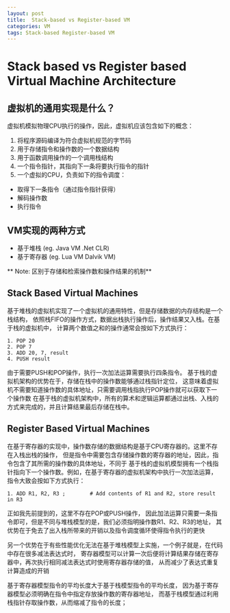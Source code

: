 ```yaml
---
layout: post
title:  Stack-based vs Register-based VM
categories: VM
tags: Stack-based Register-based VM 
---
```


# Stack based vs Register based Virtual Machine Architecture

## 虚拟机的通用实现是什么？
虚拟机模拟物理CPU执行的操作，因此，虚拟机应该包含如下的概念：
1. 将程序源码编译为符合虚拟机规范的字节码
2. 用于存储指令和操作数的一个数据结构
3. 用于函数调用操作的一个调用栈结构
4. 一个指令指针，其指向下一条将要执行指令的指针
5. 一个虚拟的CPU，负责如下的指令调度：

  - 取得下一条指令（通过指令指针获得）
  - 解码操作数
  - 执行指令

## VM实现的两种方式
- 基于堆栈 (eg. Java VM .Net CLR)
- 基于寄存器 (eg. Lua VM Dalvik VM)

** Note: 区别于存储和检索操作数和操作结果的机制**


## Stack Based Virtual Machines

基于堆栈的虚拟机实现了一个虚拟机的通用特性，但是存储数据的内存结构是一个栈结构，
依照栈FIFO的操作方式，数据出栈执行操作后，操作结果又入栈。在基于栈的虚拟机中，
计算两个数值之和的操作通常会按如下方式执行：
```
1. POP 20
2. POP 7
3. ADD 20, 7, result
4. PUSH result
```
由于需要PUSH和POP操作，执行一次加法运算需要执行四条指令。
基于栈的虚拟机架构的优势在于，存储在栈中的操作数能够通过栈指针定位，
这意味着虚拟机不需要知道操作数的具体地址，只需要调用栈指执行POP操作就可以获取下一个操作数
在基于栈的虚拟机架构中，所有的算术和逻辑运算都通过出栈、入栈的方式来完成的，并且计算结果最后存储在栈中。

## Register Based Virtual Machines
在基于寄存器的实现中，操作数存储的数据结构是基于CPU寄存器的。这里不存在入栈出栈的操作，
但是指令中需要包含存储操作数的寄存器的地址，因此，指令包含了其所需的操作数的具体地址，不同于
基于栈的虚拟机模型拥有一个栈指针指向下一个操作数。例如，在基于寄存器的虚拟机架构中执行一次加法运算，
指令大致会按如下方式执行：
```
1. ADD R1, R2, R3 ;        # Add contents of R1 and R2, store result in R3
```
正如我先前提到的，这里不存在POP或PUSH操作，
因此加法运算只需要一条指令即可，但是不同与堆栈模型的是，我们必须指明操作数R1、R2、R3的地址，
其优势在于免去了出入栈所带来的开销以及指令调度循环使得指令执行的更快

另一个优势在于有些性能优化无法在基于堆栈模型上实施，一个例子就是，在代码中存在很多减法表达式时，
寄存器模型可以计算一次后便将计算结果存储在寄存器中，再次执行相同减法表达式时使用寄存器存储的值，
从而减少了表达式重复计算造成的开销

基于寄存器模型指令的平均长度大于基于栈模型指令的平均长度，
因为基于寄存器模型必须明确在指令中指定存放操作数的寄存器地址，
而基于栈模型通过利用栈指针存取操作数，从而缩减了指令的长度；
